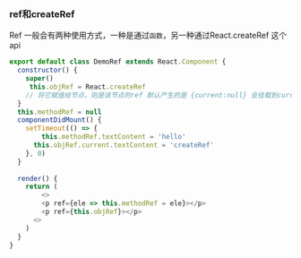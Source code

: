### ref和createRef

Ref 一般会有两种使用方式，一种是通过`函数`，另一种通过React.createRef 这个api 

```javascript
export default class DemoRef extends React.Component {
  constructor() {
    super()
     this.objRef = React.createRef 
    // 将它赋值给节点，则是该节点的ref 默认产生的是 {current:null} 会挂载到current 属性上
  }
  this.methodRef = null 
  componentDidMount() {
    setTimeout(() => {
     	this.methodRef.textContent = 'hello'
      this.objRef.current.textContent = 'createRef'
    }, 0)
  }
  
  render() {
    return (
    	<>
      	<p ref={ele => this.methodRef = ele}></p>
      	<p ref={this.objRef}></p>
      <>
    )
  }
}
```

